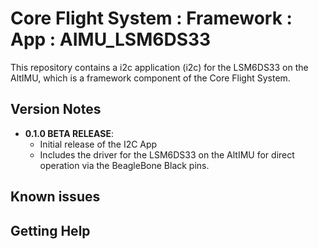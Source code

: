 # Core Flight System : Framework : App : AIMU_LSM6DS33

This repository contains a i2c application (i2c) for the LSM6DS33 on the AltIMU, which is a framework component of the Core Flight System.

## Version Notes

- **0.1.0 BETA RELEASE**:
  - Initial release of the I2C App
  - Includes the driver for the LSM6DS33 on the AltIMU for direct operation via the BeagleBone Black pins.

## Known issues


## Getting Help


